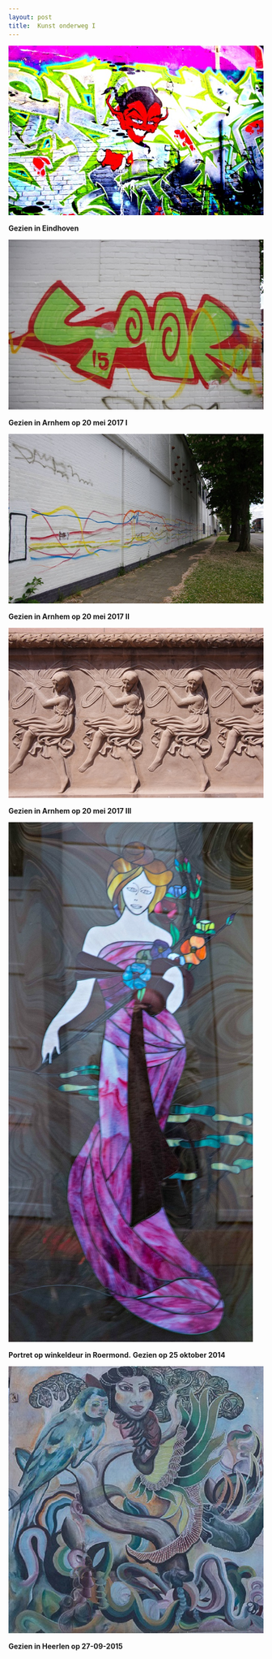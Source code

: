 ```yaml
---
layout: post
title:  Kunst onderweg I
---
```

![](/img/IMGP4398.jpg-2)

**Gezien in Eindhoven**

![](/img/IMGP8070.jpg-2)

**Gezien in Arnhem op 20 mei 2017 I**

![](/img/IMGP8073.jpg-2)

**Gezien in Arnhem op 20 mei 2017 II**

![](img/IMGP8082.jpg-2)

**Gezien in Arnhem op 20 mei 2017 III**

![](/img/Vrouw.jpg)

**Portret op winkeldeur in Roermond.**
**Gezien op 25 oktober 2014**

![](/img/IMGP5278.jpg-2)

**Gezien in Heerlen op 27-09-2015**
